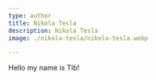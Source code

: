 ```yaml
---
type: author
title: Nikola Tesla
description: Nikola Tesla
image: ./nikola-tesla/nikola-tesla.webp

---
```


Hello my name is Tib!
